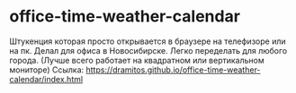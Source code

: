 # office-time-weather-calendar
Штукенция которая просто открывается в браузере на телефизоре или на пк.
Делал для офиса в Новосибирске.
Легко переделать для любого города.
(Лучше всего работает на квадратном или вертикальном мониторе)
Cсылка: https://dramitos.github.io/office-time-weather-calendar/index.html
